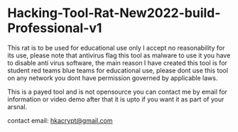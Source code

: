 # Hacking-Tool-Rat-New2022-build-Professional-v1
This rat is to be used for educational use only I accept no reasonability for its use, please note that antivirus flag this tool as malware to use it you have to disable anti virus software, the main reason I have created this tool is for student red teams blue teams for educational use, please dont use this tool on any network you dont have permission governed by applicable laws.

This is a payed tool and is not opensource you can contact me by email for information or video demo after that it is upto if you want it as part of your arsnal.


contact email: hkacrypt@gmail.com

